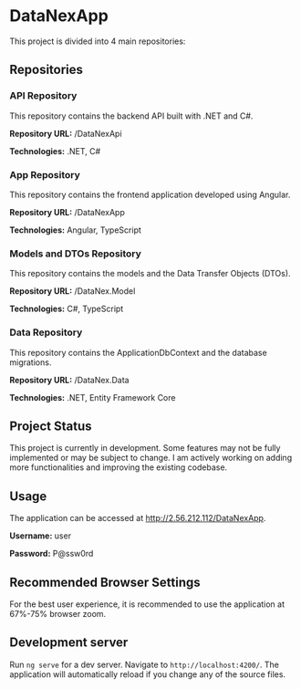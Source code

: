# DataNexApp

This project is divided into 4 main repositories:

## Repositories
### API Repository
   
This repository contains the backend API built with .NET and C#.

<b>Repository URL:</b> /DataNexApi

<b>Technologies:</b> .NET, C#


### App Repository
This repository contains the frontend application developed using Angular.

<b>Repository URL:</b> /DataNexApp

<b>Technologies:</b> Angular, TypeScript


### Models and DTOs Repository

This repository contains the models and the Data Transfer Objects (DTOs).

<b>Repository URL:</b> /DataNex.Model

<b>Technologies:</b> C#, TypeScript


### Data Repository

This repository contains the ApplicationDbContext and the database migrations.

<b>Repository URL:</b> /DataNex.Data

<b>Technologies:</b> .NET, Entity Framework Core


## Project Status

This project is currently in development. Some features may not be fully implemented or may be subject to change. I am actively working on adding more functionalities and improving the existing codebase. 


## Usage
The application can be accessed at http://2.56.212.112/DataNexApp.

<b>Username:</b> user

<b>Password:</b> P@ssw0rd

## Recommended Browser Settings

For the best user experience, it is recommended to use the application at 67%-75% browser zoom.


## Development server

Run `ng serve` for a dev server. Navigate to `http://localhost:4200/`. The application will automatically reload if you change any of the source files.
